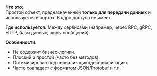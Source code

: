 **Что это:**  
Простой объект, предназначенный **только для передачи данных** и используется в портах. В ядро доступа не имеет.

**Где используется:**
Между сервисами (например, через RPC, gRPC, HTTP, базы данных, шины сообщений).

**Особенности:**
- Не содержит бизнес-логики.
- Плоский и простой (часто без методов).
- Оптимизирован под сериализацию/десериализацию.
- Часто совпадает с форматом JSON/Protobuf и т.п.
